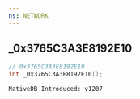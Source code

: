 ```yaml
---
ns: NETWORK
---
```

## _0x3765C3A3E8192E10

```c
// 0x3765C3A3E8192E10
int _0x3765C3A3E8192E10();
```

```
NativeDB Introduced: v1207
```

